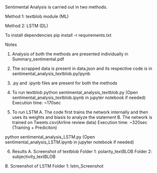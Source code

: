 Sentimental Analysis is carried out in two methods. 

Method 1: textblob module (ML)

Method 2: LSTM (DL)

To install dependencies
pip install -r requirements.txt

Notes

1. Analysis of both the methods are presented individually in Summary_sentimental.pdf


2. The scrapped data is present in data.json and its respective code is in sentimental_analysis_textblob.py/ipynb


3. .py and .ipynb files are present for both the methods


4. To run textblob
python sentimental_analysis_textblob.py
(Open sentimental_analysis_textblob.ipynb in jupyter notebook if needed)
Execution time: ~170sec

5. To run LSTM
A. The code first trains the network internally and then uses its weights and biasis to analyze the statement
B. The network is trained on Tweets.csv(Airline review data)
Execution time: ~320sec (Training + Prediciton)

python sentimental_analysis_LSTM.py
(Open sentimental_analysis_LSTM.ipynb in jupyter notebook if needed)

6. Results
A. Screenshot of textblob
Folder 1: polarity_textBLOB
Folder 2: subjectivity_textBLOB

B. Screenshot of LSTM
Folder 1: lstm_Screenshot
